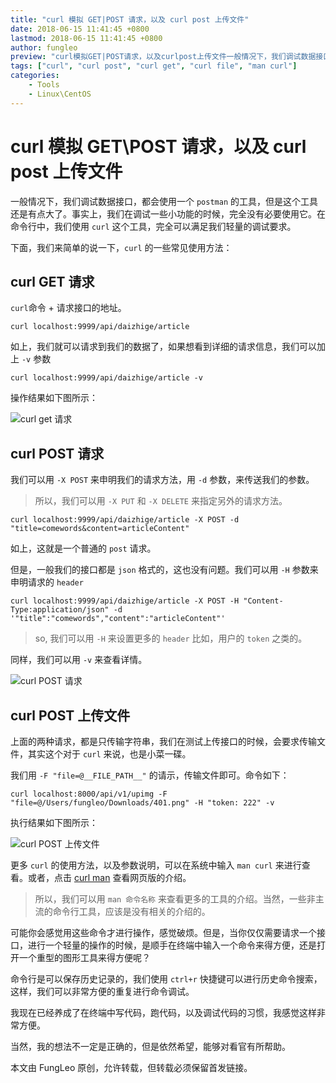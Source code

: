 ```yaml
---
title: "curl 模拟 GET|POST 请求，以及 curl post 上传文件"
date: 2018-06-15 11:41:45 +0800
lastmod: 2018-06-15 11:41:45 +0800
author: fungleo
preview: "curl模拟GET|POST请求，以及curlpost上传文件一般情况下，我们调试数据接口，都会使用一个postman的工具，但是这个工具还是有点大了。事实上，我们在调试一些小功能的时候，完全没有必要使用它。在命令行中，我们使用curl这个工具，完全可以满足我们轻量的调试要求。下面，我们来简单的说一下，curl的一些常见使用方法：curlGET请求cu..."
tags: ["curl", "curl post", "curl get", "curl file", "man curl"]
categories:
    - Tools
    - Linux\CentOS
---
```


# curl 模拟 GET\POST 请求，以及 curl post 上传文件

一般情况下，我们调试数据接口，都会使用一个 `postman` 的工具，但是这个工具还是有点大了。事实上，我们在调试一些小功能的时候，完全没有必要使用它。在命令行中，我们使用 `curl` 这个工具，完全可以满足我们轻量的调试要求。

下面，我们来简单的说一下，`curl` 的一些常见使用方法：

## curl GET 请求

`curl`命令 + 请求接口的地址。

```shell
curl localhost:9999/api/daizhige/article
```

如上，我们就可以请求到我们的数据了，如果想看到详细的请求信息，我们可以加上 `-v` 参数

```shell
curl localhost:9999/api/daizhige/article -v
```

操作结果如下图所示：

![curl get 请求](https://raw.githubusercontent.com/fengcms/articles/master/image/39/a82372f54d55cd0e383dc91f03726f.jpg)


## curl POST 请求

我们可以用 `-X POST` 来申明我们的请求方法，用 `-d` 参数，来传送我们的参数。

> 所以，我们可以用 `-X PUT` 和 `-X DELETE` 来指定另外的请求方法。

```shell
curl localhost:9999/api/daizhige/article -X POST -d "title=comewords&content=articleContent"
```

如上，这就是一个普通的 `post` 请求。

但是，一般我们的接口都是 `json` 格式的，这也没有问题。我们可以用 `-H` 参数来申明请求的 `header`

```shell
curl localhost:9999/api/daizhige/article -X POST -H "Content-Type:application/json" -d '"title":"comewords","content":"articleContent"'
```

> so, 我们可以用 `-H` 来设置更多的 `header` 比如，用户的 `token` 之类的。

同样，我们可以用 `-v` 来查看详情。

![curl POST 请求](https://raw.githubusercontent.com/fengcms/articles/master/image/dc/8d5af88b2b876f4975c197079ec6ea.jpg)

## curl POST 上传文件

上面的两种请求，都是只传输字符串，我们在测试上传接口的时候，会要求传输文件，其实这个对于 `curl` 来说，也是小菜一碟。

我们用 `-F "file=@__FILE_PATH__"` 的请示，传输文件即可。命令如下：

```shell
curl localhost:8000/api/v1/upimg -F "file=@/Users/fungleo/Downloads/401.png" -H "token: 222" -v
```

执行结果如下图所示：

![curl POST 上传文件](https://raw.githubusercontent.com/fengcms/articles/master/image/38/71194ba9c6156a1e249187aa2ea948.jpg)

更多 `curl` 的使用方法，以及参数说明，可以在系统中输入 `man curl` 来进行查看。或者，点击 [curl man](https://curl.haxx.se/docs/manpage.html) 查看网页版的介绍。

> 所以，我们可以用 `man 命令名称` 来查看更多的工具的介绍。当然，一些非主流的命令行工具，应该是没有相关的介绍的。

可能你会感觉用这些命令才进行操作，感觉破烦。但是，当你仅仅需要请求一个接口，进行一个轻量的操作的时候，是顺手在终端中输入一个命令来得方便，还是打开一个重型的图形工具来得方便呢？

命令行是可以保存历史记录的，我们使用 `ctrl+r` 快捷键可以进行历史命令搜索，这样，我们可以非常方便的重复进行命令调试。

我现在已经养成了在终端中写代码，跑代码，以及调试代码的习惯，我感觉这样非常方便。

当然，我的想法不一定是正确的，但是依然希望，能够对看官有所帮助。

本文由 FungLeo 原创，允许转载，但转载必须保留首发链接。


